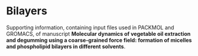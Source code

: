 # Bilayers
Supporting information, containing input files used in PACKMOL and GROMACS, of manuscript **Molecular dynamics of vegetable oil extraction and degumming using a coarse-grained force field: formation of micelles and phospholipid bilayers in different solvents**.
